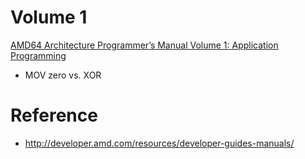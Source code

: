 <!--
{
  "title": "Reading AMD64 Specification",
  "date": "2017-04-04T01:32:12+09:00",
  "category": "",
  "tags": ["spec"],
  "draft": true
}
-->


# Volume 1

[AMD64 Architecture Programmer’s Manual Volume 1: Application Programming](http://support.amd.com/TechDocs/24592.pdf)

- MOV zero vs. XOR


# Reference

- http://developer.amd.com/resources/developer-guides-manuals/
